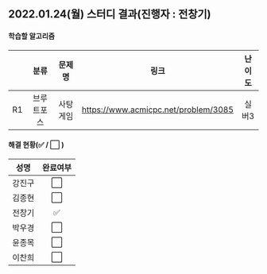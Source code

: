 ## 2022.01.24(월) 스터디 결과(진행자 : 전창기)

#### 학습할 알고리즘

|      |    분류    |  문제명  |                 링크                 | 난이도 |
| :--: | :--------: | :------: | :----------------------------------: | :----: |
|  R1  | 브루트포스 | 사탕게임 | https://www.acmicpc.net/problem/3085 | 실버3  |

#### 해결 현황(:white_check_mark: / :white_large_square:  )

|  성명  |       완료여부       |
| :----: | :------------------: |
| 강진구 | :white_large_square: |
| 김종현 | :white_large_square: |
| 전창기 |  :white_check_mark:  |
| 박우경 | :white_large_square: |
| 윤종목 | :white_large_square: |
| 이찬희 | :white_large_square: |

